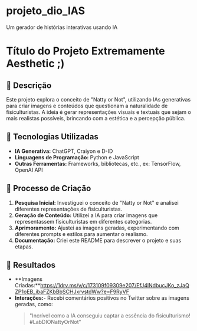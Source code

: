 # projeto_dio_IAS
Um gerador de histórias interativas usando IA
# Título do Projeto Extremamente Aesthetic ;)

## 📒 Descrição
Este projeto explora o conceito de "Natty or Not", utilizando IAs generativas para criar imagens e conteúdos que questionam a naturalidade de fisiculturistas. A ideia é gerar representações visuais e textuais que sejam o mais realistas possíveis, brincando com a estética e a percepção pública.

## 🤖 Tecnologias Utilizadas
- **IA Generativa:** ChatGPT, Craiyon e D-ID
- **Linguagens de Programação:** Python e JavaScript
- **Outras Ferramentas:** Frameworks, bibliotecas, etc., ex: TensorFlow, OpenAI API

## 🧐 Processo de Criação
1. **Pesquisa Inicial:** Investiguei o conceito de "Natty or Not" e analisei diferentes representações de fisiculturistas.
2. **Geração de Conteúdo:** Utilizei a IA para criar imagens que representassem fisiculturistas em diferentes categorias.
3. **Aprimoramento:** Ajustei as imagens geradas, experimentando com diferentes prompts e estilos para aumentar o realismo.
4. **Documentação:** Criei este README para descrever o projeto e suas etapas.

## 🚀 Resultados
- **Imagens Criadas:**https://1drv.ms/v/c/173109f09309e207/EfJ4lNdbucJKo_zJaQZP1oEB_ibaFZKbBbSCHJxrvstdWw?e=F9RyVF
- **Interações:**- Recebi comentários positivos no Twitter sobre as imagens geradas, como:
  > "Incrível como a IA conseguiu captar a essência do fisiculturismo! #LabDIONattyOrNot"
